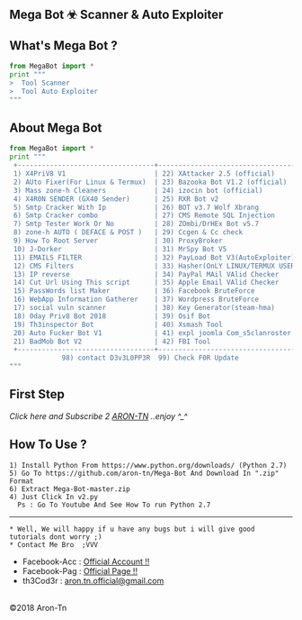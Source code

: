 ## Mega Bot ☣ Scanner & Auto Exploiter

What's Mega Bot ?
------
```python
from MegaBot import * 
print """ 
>  Tool Scanner
>  Tool Auto Exploiter
"""
```
About Mega Bot
------

```python
from MegaBot import *  
print """ 
 +----------------------------------+----------------------------------+
 1) X4PriV8 V1                      | 22) XAttacker 2.5 (official)
 2) AUto Fixer(For Linux & Termux)  | 23) Bazooka Bot V1.2 (official)
 3) Mass zone-h Cleaners            | 24) izocin bot (official)
 4) X4R0N SENDER (GX40 Sender)      | 25) RXR Bot v2
 5) Smtp Cracker With Ip            | 26) BOT v3.7 Wolf Xbrang
 6) Smtp Cracker combo              | 27) CMS Remote SQL Injection
 7) Smtp Tester Work Or No          | 28) ZOmbi/DrHEx Bot v5.7
 8) zone-h AUTO ( DEFACE & POST )   | 29) Ccgen & Cc check
 9) How To Root Server              | 30) ProxyBroker
 10) J-Dorker                       | 31) MrSpy Bot V5
 11) EMAILS FILTER                  | 32) PayLoad Bot V3(AutoExploiter)
 12) CMS Filters                    | 33) Hasher(OnLY LINUX/TERMUX USERs)
 13) IP reverse                     | 34) PayPal MAil VAlid Checker
 14) Cut Url Using This script      | 35) Apple Email VAlid Checker
 15) PassWords list Maker           | 36) Facebook BruteForce
 16) WebApp Information Gatherer    | 37) Wordpress BruteForce
 17) social vuln scanner            | 38) Key Generator(steam-hma)
 18) 0day Priv8 Bot 2018            | 39) Osif Bot
 19) Th3inspector Bot               | 40) Xsmash Tool
 20) Auto Fucker Bot V1             | 41) expl joomla Com_s5clanroster
 21) BadMob Bot V2                  | 42) FBI Tool
 +----------------------------------+----------------------------------+
             98) contact D3v3L0PP3R  99) Check F0R Update
"""
```
**First Step**
----------
*Click here and Subscribe 2 <a href="https://www.youtube.com/AronTnXofficial">ARON-TN</a> ..enjoy ^_^*

**How To Use ?**
----------

```
1) Install Python From https://www.python.org/downloads/ (Python 2.7)
5) Go To https://github.com/aron-tn/Mega-Bot And Download In ".zip" Format
6) Extract Mega-Bot-master.zip 
4) Just Click In v2.py
  Ps : Go To Youtube And See How To run Python 2.7
```

----------
```
* Well, We will happy if u have any bugs but i will give good tutorials dont worry ;)
* Contact Me Bro  ;VVV
```
*    Facebook-Acc : <a href="https://facebook.com/amyr.gov.tn" target="_blank">Official Account !!</a>
*    Facebook-Pag : <a href="https://www.facebook.com/Aron.Tn/" target="_blank">Official Page !!</a>
*    th3Cod3r : <a href="mailto:aron.tn.official@gmail.com">aron.tn.official@gmail.com</a>

<br>©2018 Aron-Tn

